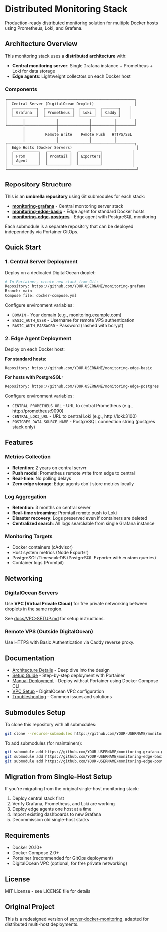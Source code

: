 # Distributed Monitoring Stack

Production-ready distributed monitoring solution for multiple Docker hosts using Prometheus, Loki, and Grafana.

## Architecture Overview

This monitoring stack uses a **distributed architecture** with:
- **Central monitoring server**: Single Grafana instance + Prometheus + Loki for data storage
- **Edge agents**: Lightweight collectors on each Docker host

### Components

```
┌─────────────────────────────────────────────────────────┐
│  Central Server (DigitalOcean Droplet)                  │
│  ┌──────────┐  ┌────────────┐  ┌──────┐  ┌───────┐    │
│  │ Grafana  │  │ Prometheus │  │ Loki │  │ Caddy │    │
│  └──────────┘  └────────────┘  └──────┘  └───────┘    │
│       │              │              │          │        │
└───────┼──────────────┼──────────────┼──────────┼────────┘
        │              │              │          │
        │         Remote Write    Remote Push   HTTPS/SSL
        │              │              │          │
┌───────┴──────────────┴──────────────┴──────────┴────────┐
│  Edge Hosts (Docker Servers)                             │
│  ┌───────────┐  ┌──────────┐  ┌──────────┐             │
│  │ Prom      │  │ Promtail │  │ Exporters│             │
│  │ Agent     │  │          │  │          │             │
│  └───────────┘  └──────────┘  └──────────┘             │
└──────────────────────────────────────────────────────────┘
```

## Repository Structure

This is an **umbrella repository** using Git submodules for each stack:

- **[monitoring-grafana](./grafana/)** - Central monitoring server stack
- **[monitoring-edge-basic](./edge-basic/)** - Edge agent for standard Docker hosts
- **[monitoring-edge-postgres](./edge-postgres/)** - Edge agent with PostgreSQL monitoring

Each submodule is a separate repository that can be deployed independently via Portainer GitOps.

## Quick Start

### 1. Central Server Deployment

Deploy on a dedicated DigitalOcean droplet:

```bash
# In Portainer, create new stack from Git:
Repository: https://github.com/YOUR-USERNAME/monitoring-grafana
Branch: main
Compose file: docker-compose.yml
```

Configure environment variables:
- `DOMAIN` - Your domain (e.g., monitoring.example.com)
- `BASIC_AUTH_USER` - Username for remote VPS authentication
- `BASIC_AUTH_PASSWORD` - Password (hashed with bcrypt)

### 2. Edge Agent Deployment

Deploy on each Docker host:

**For standard hosts:**
```bash
Repository: https://github.com/YOUR-USERNAME/monitoring-edge-basic
```

**For hosts with PostgreSQL:**
```bash
Repository: https://github.com/YOUR-USERNAME/monitoring-edge-postgres
```

Configure environment variables:
- `CENTRAL_PROMETHEUS_URL` - URL to central Prometheus (e.g., http://prometheus:9090)
- `CENTRAL_LOKI_URL` - URL to central Loki (e.g., http://loki:3100)
- `POSTGRES_DATA_SOURCE_NAME` - PostgreSQL connection string (postgres stack only)

## Features

### Metrics Collection
- **Retention**: 2 years on central server
- **Push model**: Prometheus remote write from edge to central
- **Real-time**: No polling delays
- **Zero edge storage**: Edge agents don't store metrics locally

### Log Aggregation
- **Retention**: 3 months on central server
- **Real-time streaming**: Promtail remote push to Loki
- **Disaster recovery**: Logs preserved even if containers are deleted
- **Centralized search**: All logs searchable from single Grafana instance

### Monitoring Targets
- Docker containers (cAdvisor)
- Host system metrics (Node Exporter)
- PostgreSQL/TimescaleDB (PostgreSQL Exporter with custom queries)
- Container logs (Promtail)

## Networking

### DigitalOcean Servers
Use **VPC (Virtual Private Cloud)** for free private networking between droplets in the same region.

See [docs/VPC-SETUP.md](./docs/VPC-SETUP.md) for setup instructions.

### Remote VPS (Outside DigitalOcean)
Use HTTPS with Basic Authentication via Caddy reverse proxy.

## Documentation

- [Architecture Details](./docs/ARCHITECTURE.md) - Deep dive into the design
- [Setup Guide](./docs/SETUP.md) - Step-by-step deployment with Portainer
- [Manual Deployment](./docs/MANUAL-DEPLOYMENT.md) - Deploy without Portainer using Docker Compose CLI
- [VPC Setup](./docs/VPC-SETUP.md) - DigitalOcean VPC configuration
- [Troubleshooting](./docs/TROUBLESHOOTING.md) - Common issues and solutions

## Submodules Setup

To clone this repository with all submodules:

```bash
git clone --recurse-submodules https://github.com/YOUR-USERNAME/monitoring-stack.git
```

To add submodules (for maintainers):

```bash
git submodule add https://github.com/YOUR-USERNAME/monitoring-grafana.git grafana
git submodule add https://github.com/YOUR-USERNAME/monitoring-edge-basic.git edge-basic
git submodule add https://github.com/YOUR-USERNAME/monitoring-edge-postgres.git edge-postgres
```

## Migration from Single-Host Setup

If you're migrating from the original single-host monitoring stack:

1. Deploy central stack first
2. Verify Grafana, Prometheus, and Loki are working
3. Deploy edge agents one host at a time
4. Import existing dashboards to new Grafana
5. Decommission old single-host stacks

## Requirements

- Docker 20.10+
- Docker Compose 2.0+
- Portainer (recommended for GitOps deployment)
- DigitalOcean VPC (optional, for free private networking)

## License

MIT License - see LICENSE file for details

## Original Project

This is a redesigned version of [server-docker-monitoring](https://github.com/oliveres/server-docker-monitoring), adapted for distributed multi-host deployments.
